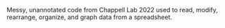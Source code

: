 Messy, unannotated code from Chappell Lab 2022 used to read, modify, rearrange, organize, and graph data from a spreadsheet.

